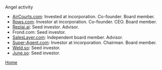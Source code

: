Angel activity    

- [AirCourts.com](https://aircourts.com): Invested at incorporation. Co-founder. Board member.
- [Rows.com](https://rows.com): Investor at incorporation. Co-founder. CEO. Board member.
- [Replai.ai](https://replai.ai): Seed investor. Advisor.
- Frond.com: Seed investor.
- [SalesLayer.com](https://saleslayer.com): Independent board member. Advisor.
- [Super-Agent.com](https://super-agent.com): Investor at incorporation. Chairman. Board member.
- [Weld.so](https://weld.so): Seed investor.
- [June.so](https://june.so): Seed investor.

[Home](/../../)
